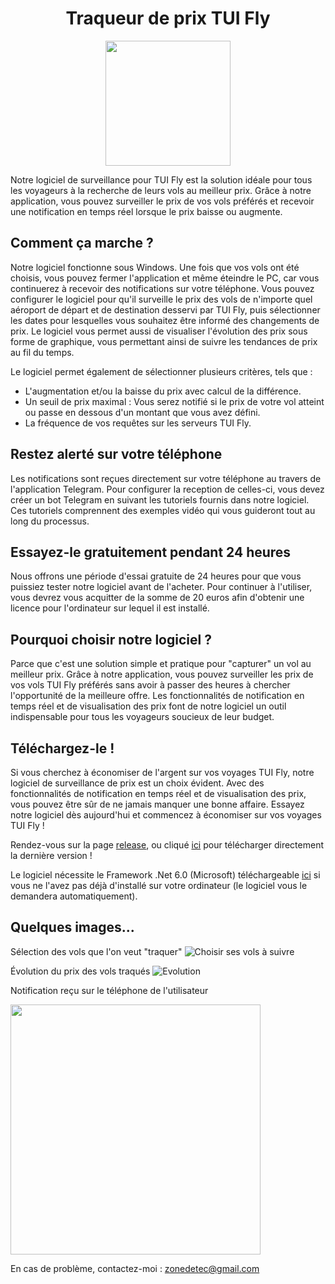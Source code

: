<h1 align="center">Traqueur de prix TUI Fly</h1>

<p align="center">
  <img width="200" height="200" src="https://user-images.githubusercontent.com/56195432/233740093-1e9f2f45-52f3-44fe-8509-42bc6d5643ea.jpg">
</p>

Notre logiciel de surveillance pour TUI Fly est la solution idéale pour tous les voyageurs à la recherche de leurs vols au meilleur prix. Grâce à notre application, vous pouvez surveiller le prix de vos vols préférés et recevoir une notification en temps réel lorsque le prix baisse ou augmente.

## Comment ça marche ?
Notre logiciel fonctionne sous Windows. Une fois que vos vols ont été choisis, vous pouvez fermer l'application et même éteindre le PC, car vous continuerez à recevoir des notifications sur votre téléphone. Vous pouvez configurer le logiciel pour qu'il surveille le prix des vols de n'importe quel aéroport de départ et de destination desservi par TUI Fly, puis sélectionner les dates pour lesquelles vous souhaitez être informé des changements de prix.
Le logiciel vous permet aussi de visualiser l'évolution des prix sous forme de graphique, vous permettant ainsi de suivre les tendances de prix au fil du temps.

Le logiciel permet également de sélectionner plusieurs critères, tels que :
- L'augmentation et/ou la baisse du prix avec calcul de la différence.
- Un seuil de prix maximal : Vous serez notifié si le prix de votre vol atteint ou passe en dessous d'un montant que vous avez défini.
- La fréquence de vos requêtes sur les serveurs TUI Fly. 

## Restez alerté sur votre téléphone
Les notifications sont reçues directement sur votre téléphone au travers de l'application Telegram. Pour configurer la reception de celles-ci, vous devez créer un bot Telegram en suivant les tutoriels fournis dans notre logiciel. Ces tutoriels comprennent des exemples vidéo qui vous guideront tout au long du processus.

## Essayez-le gratuitement pendant 24 heures
Nous offrons une période d'essai gratuite de 24 heures pour que vous puissiez tester notre logiciel avant de l'acheter. 
Pour continuer à l'utiliser, vous devrez vous acquitter de la somme de 20 euros afin d'obtenir une licence pour l'ordinateur sur lequel il est installé.

## Pourquoi choisir notre logiciel ?
Parce que c'est une solution simple et pratique pour "capturer" un vol au meilleur prix. Grâce à notre application, vous pouvez surveiller les prix de vos vols TUI Fly préférés sans avoir à passer des heures à chercher l'opportunité de la meilleure offre. Les fonctionnalités de notification en temps réel et de visualisation des prix font de notre logiciel un outil indispensable pour tous les voyageurs soucieux de leur budget.

## Téléchargez-le !
Si vous cherchez à économiser de l'argent sur vos voyages TUI Fly, notre logiciel de surveillance de prix est un choix évident. 
Avec des fonctionnalités de notification en temps réel et de visualisation des prix, vous pouvez être sûr de ne jamais manquer une bonne affaire. 
Essayez notre logiciel dès aujourd'hui et commencez à économiser sur vos voyages TUI Fly !

Rendez-vous sur la page [release](https://github.com/zonetecde/Traqueur-de-prix-TUI-Fly/releases/tag/Release), ou cliqué [ici](https://github.com/zonetecde/Traqueur-de-prix-TUI-Fly/releases/download/Release/Traqueur.TUI.Fly.exe) pour télécharger directement la dernière version !

Le logiciel nécessite le Framework .Net 6.0 (Microsoft) téléchargeable [ici](https://dotnet.microsoft.com/en-us/download/dotnet/thank-you/runtime-desktop-6.0.16-windows-x64-installer?cid=getdotnetcore) si vous ne l'avez pas déjà d'installé sur votre ordinateur (le logiciel vous le demandera automatiquement).

## Quelques images...

Sélection des vols que l'on veut "traquer"
![Choisir ses vols à suivre](https://user-images.githubusercontent.com/56195432/233738042-44a256c4-635e-45c6-9d4c-d918668ecfb3.png)

Évolution du prix des vols traqués
![Evolution](https://user-images.githubusercontent.com/56195432/233738250-e0574dc0-f3c3-42d4-b7f4-7b0be4ce6c9f.png)

Notification reçu sur le téléphone de l'utilisateur

<img src="https://user-images.githubusercontent.com/56195432/233738454-7a15dd76-3c79-4058-a41a-3d366c90b642.jpg" data-canonical-src="https://gyazo.com/eb5c5741b6a9a16c692170a41a49c858.png" width="400" />


En cas de problème, contactez-moi : zonedetec@gmail.com
